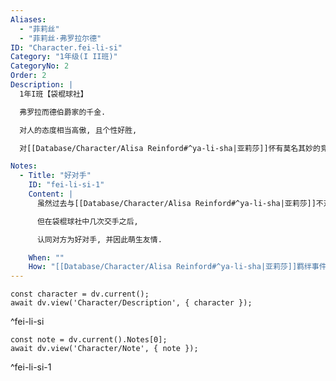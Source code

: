```yaml
---
Aliases:
  - "菲莉丝"
  - "菲莉丝·弗罗拉尔德"
ID: "Character.fei-li-si"
Category: "1年级(I II班)"
CategoryNo: 2
Order: 2
Description: |
  1年I班【袋棍球社】

  弗罗拉而德伯爵家的千金.

  对人的态度相当高傲, 且个性好胜,

  对[[Database/Character/Alisa Reinford#^ya-li-sha|亚莉莎]]怀有莫名其妙的竞争意识.

Notes:
  - Title: "好对手"
    ID: "fei-li-si-1"
    Content: |
      虽然过去与[[Database/Character/Alisa Reinford#^ya-li-sha|亚莉莎]]不对盘,

      但在袋棍球社中几次交手之后,

      认同对方为好对手, 并因此萌生友情.

    When: ""
    How: "[[Database/Character/Alisa Reinford#^ya-li-sha|亚莉莎]]羁绊事件"
---
```

```dataviewjs
const character = dv.current();
await dv.view('Character/Description', { character });
```
^fei-li-si

```dataviewjs
const note = dv.current().Notes[0];
await dv.view('Character/Note', { note });
```
^fei-li-si-1